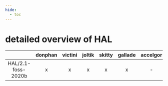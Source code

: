 ```yaml
---
hide:
  - toc
---
```


detailed overview of HAL
========================

| |donphan|victini|joltik|skitty|gallade|accelgor|swalot|doduo|
| :---: | :---: | :---: | :---: | :---: | :---: | :---: | :---: | :---: |
|HAL/2.1-foss-2020b|x|x|x|x|x|-|x|x|
